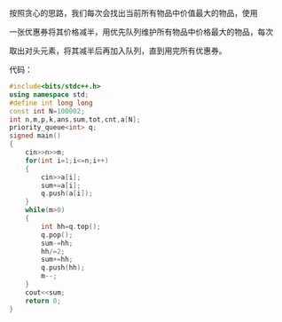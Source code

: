 按照贪心的思路，我们每次会找出当前所有物品中价值最大的物品，使用

一张优惠券将其价格减半，用优先队列维护所有物品中价格最大的物品，每次

取出对头元素，将其减半后再加入队列，直到用完所有优惠券。

代码：

```cpp
#include<bits/stdc++.h>
using namespace std;
#define int long long
const int N=100002;
int n,m,p,k,ans,sum,tot,cnt,a[N];
priority_queue<int> q;
signed main()
{
	cin>>n>>m;
	for(int i=1;i<=n;i++)
	{
		cin>>a[i];
		sum+=a[i];
		q.push(a[i]);
	}
	while(m>0)
	{
		int hh=q.top();
		q.pop();
		sum-=hh;
		hh/=2;
		sum+=hh;
		q.push(hh);
		m--;
	}
	cout<<sum;
	return 0;
}
```

